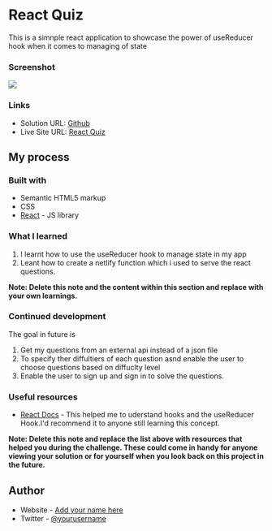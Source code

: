 # React Quiz

This is a simnple react application to showcase the power of useReducer hook when it comes to managing of state



### Screenshot

![](.screenshot//react-quiz.gif)



### Links

- Solution URL: [Github](https://github.com/mcwachira/react-quiz)
- Live Site URL: [React Quiz](https://react-questions-app.netlify.app/)

## My process

### Built with

- Semantic HTML5 markup
- CSS
- [React](https://reactjs.org/) - JS library


### What I learned

1. I learnt how to use the useReducer hook to manage state in my app
2. Leant how to create a netlify function which i used to serve  the react questions.


**Note: Delete this note and the content within this section and replace with your own learnings.**

### Continued development

The goal in future is 
1. Get my questions from an external api instead of a json file
2. To specify ther diffultiers of each question asnd enable the user to choose questions based on diffuclty level
3. Enable the user to sign up and sign in to solve the questions. 
### Useful resources

- [React Docs](https://www.react.com) - This helped me to uderstand hooks and the useReducer Hook.I'd recommend it to anyone still learning this concept.

**Note: Delete this note and replace the list above with resources that helped you during the challenge. These could come in handy for anyone viewing your solution or for yourself when you look back on this project in the future.**

## Author

- Website - [Add your name here](https://www.mcwachira.com)
- Twitter - [@yourusername](https://www.twitter.com/mcwachira)

